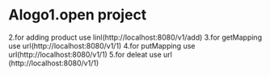 # Alogo1.open project 
2.for adding product use linl(http://localhost:8080/v1/add)
3.for getMapping use url(http://localhost:8080/v1/1)
4.for putMapping use url(http://localhost:8080/v1/1)
5.for deleat use url (http://localhost:8080/v1/1)

